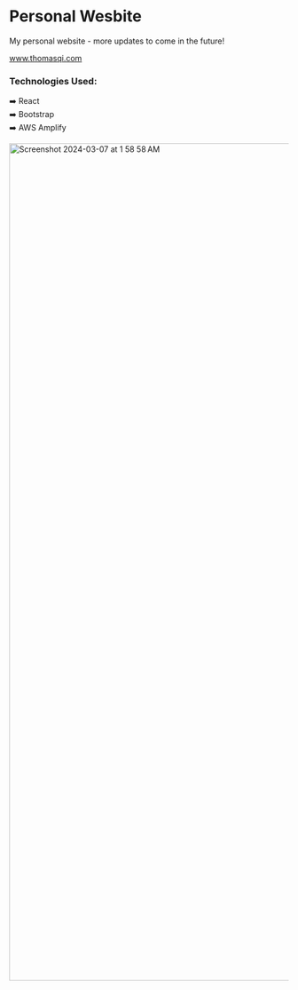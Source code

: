 <h1>Personal Wesbite</h1>

My personal website - more updates to come in the future!


<a href="https://www.thomasqi.com" target=”_blank”>www.thomasqi.com</a>


### Technologies Used:
➡️ React <br />
➡️ Bootstrap <br />
➡️ AWS Amplify <br />

<img width="1509" alt="Screenshot 2024-03-07 at 1 58 58 AM" src="https://github.com/ThomasQi3141/personal-website/assets/131242218/788dda57-7ab4-4fad-be07-c044e9ce9bb6">

